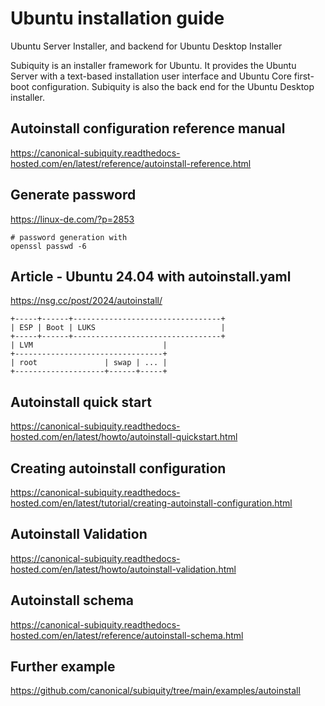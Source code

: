 # Ubuntu installation guide

Ubuntu Server Installer, and backend for Ubuntu Desktop Installer

Subiquity is an installer framework for Ubuntu. It provides the Ubuntu Server with a text-based installation user interface and Ubuntu Core first-boot configuration. Subiquity is also the back end for the Ubuntu Desktop installer.


## Autoinstall configuration reference manual

https://canonical-subiquity.readthedocs-hosted.com/en/latest/reference/autoinstall-reference.html

## Generate password

https://linux-de.com/?p=2853

```shell
# password generation with
openssl passwd -6
```

## Article - Ubuntu 24.04 with autoinstall.yaml

https://nsg.cc/post/2024/autoinstall/

```
+-----+------+---------------------------------+
| ESP | Boot | LUKS                            |
+-----+------+---------------------------------+
| LVM                             |
+---------------------------------+
| root               | swap | ... |
+--------------------+------+-----+
```

## Autoinstall quick start

https://canonical-subiquity.readthedocs-hosted.com/en/latest/howto/autoinstall-quickstart.html


## Creating autoinstall configuration

https://canonical-subiquity.readthedocs-hosted.com/en/latest/tutorial/creating-autoinstall-configuration.html


## Autoinstall Validation

https://canonical-subiquity.readthedocs-hosted.com/en/latest/howto/autoinstall-validation.html


## Autoinstall schema

https://canonical-subiquity.readthedocs-hosted.com/en/latest/reference/autoinstall-schema.html


## Further example

https://github.com/canonical/subiquity/tree/main/examples/autoinstall
